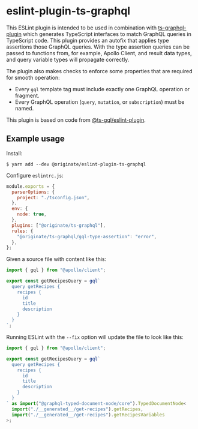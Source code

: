 # eslint-plugin-ts-graphql

This ESLint plugin is intended to be used in combination with
[ts-graphql-plugin][] which generates TypeScript interfaces to match GraphQL
queries in TypeScript code. This plugin provides an autofix that applies type
assertions those GraphQL queries. With the type assertion queries can be passed
to functions from, for example, Apollo Client, and result data types, and query
variable types will propagate correctly.

The plugin also makes checks to enforce some properties that are required for
smooth operation:

- Every `gql` template tag must include exactly one GraphQL operation or
  fragment.
- Every GraphQL operation (`query`, `mutation`, or `subscription`) must be
  named.

This plugin is based on code from [@ts-gql/eslint-plugin][].

[ts-graphql-plugin]: https://github.com/Quramy/ts-graphql-plugin
[@ts-gql/eslint-plugin]: https://github.com/Thinkmill/ts-gql

## Example usage

Install:

    $ yarn add --dev @originate/eslint-plugin-ts-graphql

Configure `eslintrc.js`:

```js
module.exports = {
  parserOptions: {
    project: "./tsconfig.json",
  },
  env: {
    node: true,
  },
  plugins: ["@originate/ts-graphql"],
  rules: {
    "@originate/ts-graphql/gql-type-assertion": "error",
  },
};
```

Given a source file with content like this:

```ts
import { gql } from "@apollo/client";

export const getRecipesQuery = gql`
  query getRecipes {
    recipes {
      id
      title
      description
    }
  }
`;
```

Running ESLint with the `--fix` option will update the file to look like this:

```ts
import { gql } from "@apollo/client";

export const getRecipesQuery = gql`
  query getRecipes {
    recipes {
      id
      title
      description
    }
  }
` as import("@graphql-typed-document-node/core").TypedDocumentNode<
  import("./__generated__/get-recipes").getRecipes,
  import("./__generated__/get-recipes").getRecipesVariables
>;
```

